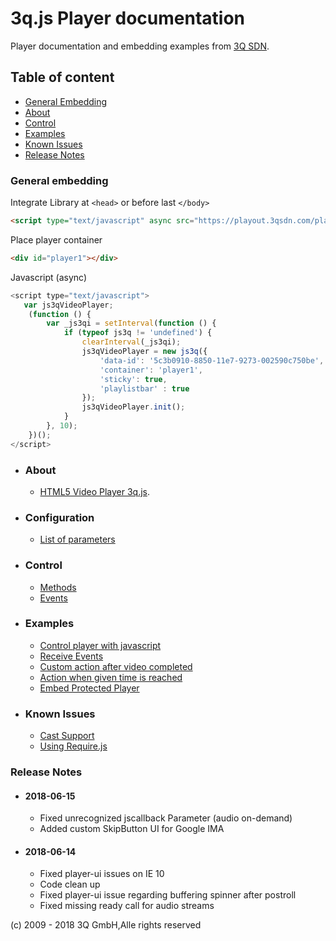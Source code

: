 # 3q.js Player documentation

Player documentation and embedding examples from [3Q SDN](https://www.3qsdn.com).

## Table of content

- [General Embedding](#general-embedding)
- [About](#about)
- [Control](#control)
- [Examples](#examples)
- [Known Issues](#known-issues)
- [Release Notes](#release-notes)

### General embedding

Integrate Library at `<head>` or before last `</body>`
```html
<script type="text/javascript" async src="https://playout.3qsdn.com/player/js/sdnplayer.js"></script>
```

Place player container
```html
<div id="player1"></div>
```

Javascript (async)
```javascript
<script type="text/javascript">
   var js3qVideoPlayer;
    (function () {
        var _js3qi = setInterval(function () {
            if (typeof js3q != 'undefined') {
                clearInterval(_js3qi);
                js3qVideoPlayer = new js3q({
                    'data-id': '5c3b0910-8850-11e7-9273-002590c750be',
                    'container': 'player1',
                    'sticky': true,
                    'playlistbar' : true
                });
                js3qVideoPlayer.init();
            }
        }, 10);
    })();
</script>
```

* ### About
    * [HTML5 Video Player 3q.js](https://www.3qsdn.com/en/adaptive_html5_video_player).

* ### Configuration
    * [List of parameters](docs/configuration-params.md)

* ### Control
    * [Methods](docs/methods.md)
    * [Events](docs/events.md)

* ### Examples
    * [Control player with javascript](examples/javascript-control-player.md)
    * [Receive Events](examples/receive-events.md)
    * [Custom action after video completed](examples/action-after-video-completed.md)
    * [Action when given time is reached](examples/action-after-given-time-is-reached.md)
    * [Embed Protected Player](examples/generate-key.md)

* ### Known Issues
    * [Cast Support](docs/cast-support.md)
    * [Using Require.js](docs/require-js.md)

### Release Notes

* #### 2018-06-15
    * Fixed unrecognized jscallback Parameter (audio on-demand)
    * Added custom SkipButton UI for Google IMA

* #### 2018-06-14
    * Fixed player-ui issues on IE 10
    * Code clean up
    * Fixed player-ui issue regarding buffering spinner after postroll
    * Fixed missing ready call for audio streams



(c) 2009 - 2018 3Q GmbH,Alle rights reserved



